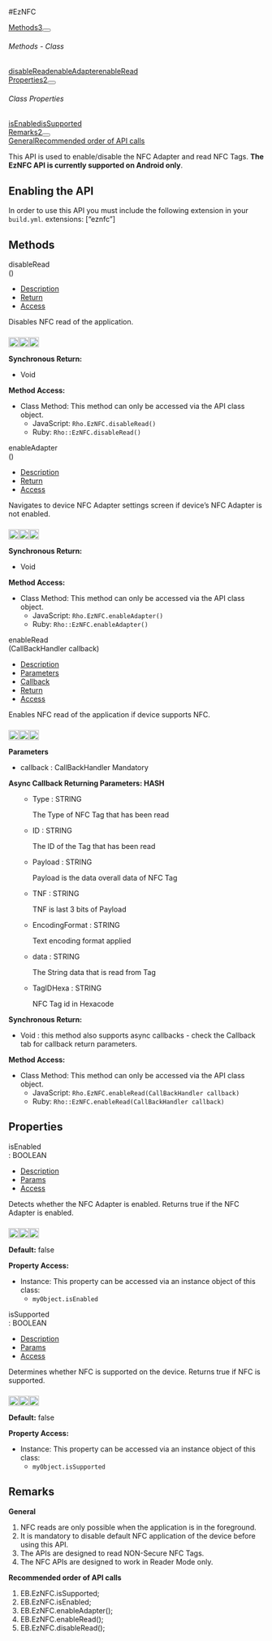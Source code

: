 #EzNFC
<div class="btn-group"><a href="#Methods" class="btn btn-outline-secondary">Methods<span class="badge badge-secondary ml-3">3</span></a><button type="button" class="btn btn-outline-secondary dropdown-toggle dropdown-toggle-split" id="dropdownMenuReference" data-toggle="dropdown" aria-haspopup="true" aria-expanded="false" data-reference="parent"></button><div class="dropdown-menu" style="max-height: 500px;overflow: auto;"><h6 class="dropdown-header">Methods - Class</h6>
<a href="#mdisableRead" data-target="cMethoddisableRead" class="dropdown-item">disableRead</a><a href="#menableAdapter" data-target="cMethodenableAdapter" class="dropdown-item">enableAdapter</a><a href="#menableRead" data-target="cMethodenableRead" class="dropdown-item">enableRead</a></div></div><div class="btn-group"><a href="#Properties" class="btn btn-outline-secondary">Properties<span class="badge badge-secondary ml-3">2</span></a><button type="button" class="btn btn-outline-secondary dropdown-toggle dropdown-toggle-split" id="dropdownMenuReference" data-toggle="dropdown" aria-haspopup="true" aria-expanded="false" data-reference="parent"></button><div class="dropdown-menu" style="max-height: 500px;overflow: auto;"><h6 class="dropdown-header">Class Properties</h6>
<a href="#pisEnabled" data-target="cPropertyisEnabled" class="dropdown-item">isEnabled</a><a href="#pisSupported" data-target="cPropertyisSupported" class="dropdown-item">isSupported</a></div></div><div class="btn-group"><a href="#Remarks" class="btn btn-outline-secondary">Remarks<span class="badge badge-secondary ml-3">2</span></a><button type="button" class="btn btn-outline-secondary dropdown-toggle dropdown-toggle-split" id="dropdownMenuReference" data-toggle="dropdown" aria-haspopup="true" aria-expanded="false" data-reference="parent"></button><div class="dropdown-menu" style="max-height: 500px;overflow: auto;"><a href="#r0" data-target="rRemark0" class="dropdown-item">General</a><a href="#r1" data-target="rRemark1" class="dropdown-item">Recommended order of API calls</a></div></div><div id="apibody" class="mt-3">
<p>This API is used to enable/disable the NFC Adapter and read NFC Tags. <strong>The EzNFC API is currently supported on Android only</strong>.</p>
<h2>Enabling the API</h2>

<p>In order to use this API you must include the following extension in your <code>build.yml</code>.
    extensions: [&ldquo;eznfc&rdquo;]</p>


<a name='Methods'></a>
<h2>Methods</h2>

<div class="accordion" id="accordion"><a name ='mdisableRead'/><div class=' method  js ruby android' id='mdisableRead'><div class="signature d-flex"><div class="name">disableRead</div><div class='parameters'>()</div></div><ul class="nav nav-tabs"><li class='nav-item'><a class="nav-link active" href="#mdisableRead1" data-toggle="tab">Description</a></li><li  class='nav-item'><a class="nav-link" href="#mdisableRead4" data-toggle="tab">Return</a></li><li  class='nav-item'><a class="nav-link" href="#mdisableRead6" data-toggle="tab">Access</a></li></ul><div class='tab-content border border-top-0 mb-3 p-3' id='tc-disableRead'><div class="tab-pane fade active show" id="mdisableRead1"><p>Disables NFC read of the application.</p>
<p><div><p><img src="/img/js.png" style="width: 20px;padding-top: 8px" rel="tooltip" title="JavaScript"><img src="/img/ruby.png" style="width: 20px;padding-top: 8px" rel="tooltip" title="Ruby"><img src="/img/android.png" style="width: 20px;padding-top: 8px" rel="tooltip" title="Android"></p></div></p></div><div class="tab-pane fade" id="mdisableRead2"></div><div class="tab-pane fade" id="mdisableRead3"></div><div class="tab-pane fade" id="mdisableRead4"><div><p><strong>Synchronous Return:</strong></p><ul><li>Void</li></ul></div></div><div class="tab-pane fade" id="mdisableRead6"><div><p><strong>Method Access:</strong></p><ul><li><i class="icon-book"></i>Class Method: This method can only be accessed via the API class object. <ul><li>JavaScript: <code>Rho.EzNFC.disableRead()</code> </li><li>Ruby: <code>Rho::EzNFC.disableRead()</code></li></ul></li></ul></div></div></div>  </div><a name ='menableAdapter'/><div class=' method  js ruby android' id='menableAdapter'><div class="signature d-flex"><div class="name">enableAdapter</div><div class='parameters'>()</div></div><ul class="nav nav-tabs"><li class='nav-item'><a class="nav-link active" href="#menableAdapter1" data-toggle="tab">Description</a></li><li  class='nav-item'><a class="nav-link" href="#menableAdapter4" data-toggle="tab">Return</a></li><li  class='nav-item'><a class="nav-link" href="#menableAdapter6" data-toggle="tab">Access</a></li></ul><div class='tab-content border border-top-0 mb-3 p-3' id='tc-enableAdapter'><div class="tab-pane fade active show" id="menableAdapter1"><p>Navigates to device NFC Adapter settings screen if device&rsquo;s NFC Adapter is not enabled.</p>
<p><div><p><img src="/img/js.png" style="width: 20px;padding-top: 8px" rel="tooltip" title="JavaScript"><img src="/img/ruby.png" style="width: 20px;padding-top: 8px" rel="tooltip" title="Ruby"><img src="/img/android.png" style="width: 20px;padding-top: 8px" rel="tooltip" title="Android"></p></div></p></div><div class="tab-pane fade" id="menableAdapter2"></div><div class="tab-pane fade" id="menableAdapter3"></div><div class="tab-pane fade" id="menableAdapter4"><div><p><strong>Synchronous Return:</strong></p><ul><li>Void</li></ul></div></div><div class="tab-pane fade" id="menableAdapter6"><div><p><strong>Method Access:</strong></p><ul><li><i class="icon-book"></i>Class Method: This method can only be accessed via the API class object. <ul><li>JavaScript: <code>Rho.EzNFC.enableAdapter()</code> </li><li>Ruby: <code>Rho::EzNFC.enableAdapter()</code></li></ul></li></ul></div></div></div>  </div><a name ='menableRead'/><div class=' method  js ruby android' id='menableRead'><div class="signature d-flex"><div class="name">enableRead</div><div class='parameters'>(<span class='text-info'>CallBackHandler</span> callback)</div></div><ul class="nav nav-tabs"><li class='nav-item'><a class="nav-link active" href="#menableRead1" data-toggle="tab">Description</a></li><li  class='nav-item'><a class="nav-link" href="#menableRead2" data-toggle="tab">Parameters</a></li><li  class='nav-item'><a class="nav-link" href="#menableRead3" data-toggle="tab">Callback</a></li><li  class='nav-item'><a class="nav-link" href="#menableRead4" data-toggle="tab">Return</a></li><li  class='nav-item'><a class="nav-link" href="#menableRead6" data-toggle="tab">Access</a></li></ul><div class='tab-content border border-top-0 mb-3 p-3' id='tc-enableRead'><div class="tab-pane fade active show" id="menableRead1"><p>Enables NFC read of the application if device supports NFC.</p>
<p><div><p><img src="/img/js.png" style="width: 20px;padding-top: 8px" rel="tooltip" title="JavaScript"><img src="/img/ruby.png" style="width: 20px;padding-top: 8px" rel="tooltip" title="Ruby"><img src="/img/android.png" style="width: 20px;padding-top: 8px" rel="tooltip" title="Android"></p></div></p></div><div class="tab-pane fade" id="menableRead2"><div><p><strong>Parameters</strong></p><ul><li>callback : <span class='text-info'>CallBackHandler</span> <span class='badge badge-warning'>Mandatory</span> </li></ul></div></div><div class="tab-pane fade" id="menableRead3"><div><p><strong>Async Callback Returning Parameters: <span class='text-info'>HASH</span></strong></p><ul><ul><li>Type : <span class='text-info'>STRING</span><p><p>The Type of NFC Tag that has been read</p>
 </p></li><li>ID : <span class='text-info'>STRING</span><p><p>The ID of the Tag that has been read</p>
 </p></li><li>Payload : <span class='text-info'>STRING</span><p><p>Payload is the data overall data of NFC Tag</p>
 </p></li><li>TNF : <span class='text-info'>STRING</span><p><p>TNF is last 3 bits of Payload</p>
 </p></li><li>EncodingFormat  : <span class='text-info'>STRING</span><p><p>Text encoding format applied</p>
 </p></li><li>data : <span class='text-info'>STRING</span><p><p>The String data that is read from Tag</p>
 </p></li><li>TagIDHexa : <span class='text-info'>STRING</span><p><p>NFC Tag id in Hexacode</p>
 </p></li></ul></ul></div></div><div class="tab-pane fade" id="menableRead4"><div><p><strong>Synchronous Return:</strong></p><ul><li>Void : this method also supports async callbacks - check the Callback tab for callback return parameters.</li></ul></div></div><div class="tab-pane fade" id="menableRead6"><div><p><strong>Method Access:</strong></p><ul><li><i class="icon-book"></i>Class Method: This method can only be accessed via the API class object. <ul><li>JavaScript: <code>Rho.EzNFC.enableRead(<span class='text-info'>CallBackHandler</span> callback)</code> </li><li>Ruby: <code>Rho::EzNFC.enableRead(<span class='text-info'>CallBackHandler</span> callback)</code></li></ul></li></ul></div></div></div>  </div></div>
<a name='Properties'></a>
<h2>Properties</h2>

<a name='pisEnabled'></a><div class=' method  js ruby android' id='pisEnabled'><div class="signature d-flex"><div class="name">isEnabled</div><div class='return-values'> : <span class='text-info'>BOOLEAN</span>  </div></div><ul class="nav nav-tabs"><li class='nav-item'><a class="nav-link active" href="#pisEnabled1" data-toggle="tab">Description</a></li><li  class='nav-item'><a  class="nav-link" href="#pisEnabled2" data-toggle="tab">Params</a></li><li class='nav-item'><a class="nav-link" href="#pisEnabled6" data-toggle="tab">Access</a></li></ul><div class='tab-content border border-top-0 p-3 mb-3' id='tc-isEnabled'><div class="tab-pane fade active show" id="pisEnabled1"><p>Detects whether the NFC Adapter is enabled. Returns true if the NFC Adapter is enabled.</p>
<p><div><p><img src="/img/js.png" style="width: 20px;padding-top: 8px" rel="tooltip" title="JavaScript"><img src="/img/ruby.png" style="width: 20px;padding-top: 8px" rel="tooltip" title="Ruby"><img src="/img/android.png" style="width: 20px;padding-top: 8px" rel="tooltip" title="Android"> </p></div></p></div><div class="tab-pane fade" id="pisEnabled2"><p><strong>Default:</strong> false</p></div><div class="tab-pane fade" id="pisEnabled5"></div><div class="tab-pane fade" id="pisEnabled6"><div><p><strong>Property Access:</strong></p><ul><li><i class="icon-file"></i>Instance: This property can be accessed via an instance object of this class: <ul><li><code>myObject.isEnabled</code></li></ul></li></ul></div></div></div>  </div><a name='pisSupported'></a><div class=' method  js ruby android' id='pisSupported'><div class="signature d-flex"><div class="name">isSupported</div><div class='return-values'> : <span class='text-info'>BOOLEAN</span>  </div></div><ul class="nav nav-tabs"><li class='nav-item'><a class="nav-link active" href="#pisSupported1" data-toggle="tab">Description</a></li><li  class='nav-item'><a  class="nav-link" href="#pisSupported2" data-toggle="tab">Params</a></li><li class='nav-item'><a class="nav-link" href="#pisSupported6" data-toggle="tab">Access</a></li></ul><div class='tab-content border border-top-0 p-3 mb-3' id='tc-isSupported'><div class="tab-pane fade active show" id="pisSupported1"><p>Determines whether NFC is supported on the device. Returns true if NFC is supported.</p>
<p><div><p><img src="/img/js.png" style="width: 20px;padding-top: 8px" rel="tooltip" title="JavaScript"><img src="/img/ruby.png" style="width: 20px;padding-top: 8px" rel="tooltip" title="Ruby"><img src="/img/android.png" style="width: 20px;padding-top: 8px" rel="tooltip" title="Android"> </p></div></p></div><div class="tab-pane fade" id="pisSupported2"><p><strong>Default:</strong> false</p></div><div class="tab-pane fade" id="pisSupported5"></div><div class="tab-pane fade" id="pisSupported6"><div><p><strong>Property Access:</strong></p><ul><li><i class="icon-file"></i>Instance: This property can be accessed via an instance object of this class: <ul><li><code>myObject.isSupported</code></li></ul></li></ul></div></div></div>  </div>
<a name='Remarks'></a>
<h2>Remarks</h2>

<a name='r0'></a><div class=' remarks' id='r0'><div class="accordion-group"><div class="accordion-heading"><span class="accordion-toggle"  href="#cRemark0"><strong>General</strong></div><div id="cRemark0" class="accordion-body">  <div class="accordion-inner"><ol>
<li>NFC reads are only possible when the application is in the foreground.</li>
<li>It is mandatory to disable default NFC application of the device before using this API.</li>
<li>The APIs are designed to read NON-Secure NFC Tags.</li>
<li>The NFC APIs are designed to work in Reader Mode only.</li>
</ol>

  </div></div></div></div><a name='r1'></a><div class=' remarks' id='r1'><div class="accordion-group"><div class="accordion-heading"><span class="accordion-toggle"  href="#cRemark1"><strong>Recommended order of API calls</strong></div><div id="cRemark1" class="accordion-body">  <div class="accordion-inner"><ol>
<li>EB.EzNFC.isSupported;</li>
<li>EB.EzNFC.isEnabled;</li>
<li>EB.EzNFC.enableAdapter();</li>
<li>EB.EzNFC.enableRead();</li>
<li>EB.EzNFC.disableRead();</li>
</ol>

  </div></div></div></div></div>